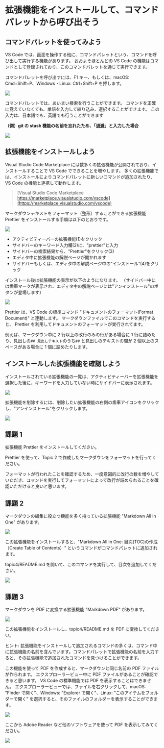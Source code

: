 # 拡張機能をインストールして、コマンドパレットから呼び出そう

## コマンドパレットを使ってみよう

VS Code では、画面を操作する他に、コマンドパレットという、コマンドを呼び出して実行する機能があります。
おおよそほとんどの VS Code の機能はコマンドとして登録されており、このコマンドパレットを通じて実行できます。

コマンドパレットを呼び出すには、F1 キー、もしくは、macOS: Cmd+Shift+P、Windows・Linux: Ctrl+Shift+P を押します。

![](command_palette.png)

コマンドパレットでは、あいまい検索を行うことができます。
コマンドを正確に覚えていなくても、単語を入力して絞り込み、選択することができます。
この入力は、日本語でも、英語でも行うことができます

**（例）git の stash 機能の名前を忘れたため、「退避」と入力した場合**

![](stash.png)

## 拡張機能をインストールしよう

Visual Studio Code Marketplace には数多くの拡張機能が公開されており、インストールすることで VS Code でできることを増やします。
多くの拡張機能では、インストールによりコマンドパレットに新しいコマンドが追加されたり、VS Code の機能と連携して動作します。

> [Visual Studio Code Marketplace https://marketplace.visualstudio.com/vscode](https://marketplace.visualstudio.com/vscode)

マークダウンテキストをフォーマット（整形）することができる拡張機能 Prettier をインストールする手順は以下のとおりです。

![](install_prettier.png)

- アクティビティーバーの拡張機能(1)をクリック
- サイドバーのキーワード入力欄(2)に、"prettier"と入力
- サイドバーの検索結果から、"Prettier"をクリック(3)
- エディタ中に拡張機能の解説ページが開かれます
- サイドバーもしくは、エディタ中の解説ページ中の"インストール"(4)をクリック

インストール後は拡張機能の表示が以下のようになります。
（サイドバー中には歯車マークが表示され、エディタ中の解説ページには"アンインストール"のボタンが登場します）

![](prettier_installed.png)

Prettier は、VS Code の標準コマンド "ドキュメントのフォーマット(Format Document)" と連動します。
マークダウンファイルでこのコマンドを実行すると、 Prettier を利用してドキュメントのフォーマットが実行されてます。

例えば、マークダウン中に 2 行以上の改行のみの行がある場合に 1 行に詰めたり、見出しの`## 見出しテキスト`のうち`##` と見出しのテキストの間が 2 個以上のスペースがある場合に 1 個に詰めたりします。

## インストールした拡張機能を確認しよう

インストールされている拡張機能の一覧は、アクティビティーバーを拡張機能を選択した後に、キーワードを入力していない時にサイドバーに表示されます。

![](installed_extensions.png)

拡張機能を削除するには、削除したい拡張機能の右側の歯車アイコンをクリックし、"アンインストール"をクリックします。

![](uninstall.png)

## 課題 1

拡張機能 Prettier をインストールしてください。

Prettier を使って、Topic 2 で作成したマークダウンをフォーマットを行ってください。

フォーマットが行われたことを確認するため、一度意図的に改行の数を増やしていただき、コマンドを実行してフォーマットによって改行が詰められることを確認いただけると良いと思います。

## 課題 2

マークダウンの編集に役立つ機能を多く持っている拡張機能 "Markdown All in One" があります。

![](markdown_all_in_one.png)

この拡張機能をインストールすると、"Markdown All in One: 目次(TOC)の作成（Create Table of Contents）" というコマンドがコマンドパレットに追加されます。

topic4/README.md を開いて、このコマンドを実行して、目次を追加してください。

![](toc_inserted.png)

## 課題 3

マークダウンを PDF に変換する拡張機能 "Markdown PDF" があります。

![](markdown_pdf.png)

この拡張機能をインストールし、topic4/README.md を PDF に変換してください。

ヒント: 拡張機能をインストールして追加されるコマンドの多くは、コマンド中に拡張機能の名前を含んでいます。コマンドパレットで拡張機能の名前を入力すると、その拡張機能で追加されたコマンドを見つけることができます。

この機能を使って PDF を作成すると、マークダウンと同じ名前の PDF ファイルが作られます。
エクスプローラービュー中に PDF ファイルがあることが確認できると思います。
VS Code の標準機能では PDF を表示することはできません。
エクスプローラービューでは、ファイルを右クリックして、macOS: "Finder で開く"、Windows: "Explorer で開く"、Linux: "このアイテムをフォルダーで開く" を選択すると、そのファイルのフォルダーを表示することができます。

![](pdf_in_explorer_view.png)

ここから Adobe Reader など他のソフトウェアを使って PDF を表示してみてください。

![](pdf.png)
